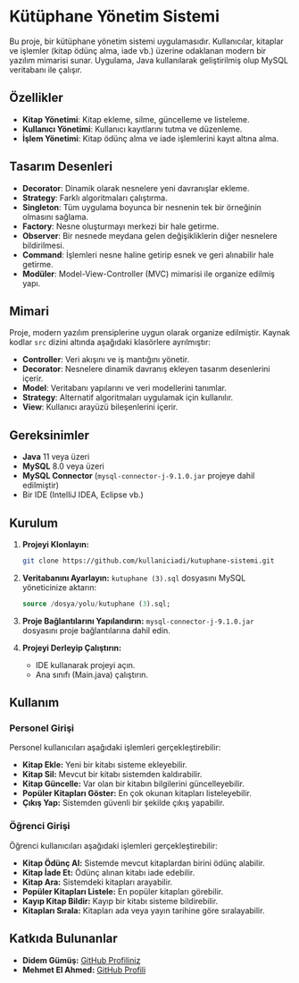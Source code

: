 # Kütüphane Yönetim Sistemi

Bu proje, bir kütüphane yönetim sistemi uygulamasıdır. Kullanıcılar, kitaplar ve işlemler (kitap ödünç alma, iade vb.) üzerine odaklanan modern bir yazılım mimarisi sunar. Uygulama, Java kullanılarak geliştirilmiş olup MySQL veritabanı ile çalışır.

## Özellikler

- **Kitap Yönetimi**: Kitap ekleme, silme, güncelleme ve listeleme.
- **Kullanıcı Yönetimi**: Kullanıcı kayıtlarını tutma ve düzenleme.
- **İşlem Yönetimi**: Kitap ödünç alma ve iade işlemlerini kayıt altına alma.

## Tasarım Desenleri

- **Decorator**: Dinamik olarak nesnelere yeni davranışlar ekleme.
- **Strategy**: Farklı algoritmaları çalıştırma.
- **Singleton**: Tüm uygulama boyunca bir nesnenin tek bir örneğinin olmasını sağlama.
- **Factory**: Nesne oluşturmayı merkezi bir hale getirme.
- **Observer**: Bir nesnede meydana gelen değişikliklerin diğer nesnelere bildirilmesi.
- **Command**: İşlemleri nesne haline getirip esnek ve geri alınabilir hale getirme.
- **Modüler**: Model-View-Controller (MVC) mimarisi ile organize edilmiş yapı.

## Mimari

Proje, modern yazılım prensiplerine uygun olarak organize edilmiştir. Kaynak kodlar `src` dizini altında aşağıdaki klasörlere ayrılmıştır:

- **Controller**: Veri akışını ve iş mantığını yönetir.
- **Decorator**: Nesnelere dinamik davranış ekleyen tasarım desenlerini içerir.
- **Model**: Veritabanı yapılarını ve veri modellerini tanımlar.
- **Strategy**: Alternatif algoritmaları uygulamak için kullanılır.
- **View**: Kullanıcı arayüzü bileşenlerini içerir.

## Gereksinimler

- **Java** 11 veya üzeri
- **MySQL** 8.0 veya üzeri
- **MySQL Connector** (`mysql-connector-j-9.1.0.jar` projeye dahil edilmiştir)
- Bir IDE (IntelliJ IDEA, Eclipse vb.)

## Kurulum

1. **Projeyi Klonlayın:**
   ```bash
   git clone https://github.com/kullaniciadi/kutuphane-sistemi.git
   ```

2. **Veritabanını Ayarlayın:**
   `kutuphane (3).sql` dosyasını MySQL yöneticinize aktarın:
   ```sql
   source /dosya/yolu/kutuphane (3).sql;
   ```

3. **Proje Bağlantılarını Yapılandırın:**
   `mysql-connector-j-9.1.0.jar` dosyasını proje bağlantılarına dahil edin.

4. **Projeyi Derleyip Çalıştırın:**
   - IDE kullanarak projeyi açın.
   - Ana sınıfı (Main.java) çalıştırın.

## Kullanım

### Personel Girişi

Personel kullanıcıları aşağıdaki işlemleri gerçekleştirebilir:

- **Kitap Ekle:** Yeni bir kitabı sisteme ekleyebilir.
- **Kitap Sil:** Mevcut bir kitabı sistemden kaldırabilir.
- **Kitap Güncelle:** Var olan bir kitabın bilgilerini güncelleyebilir.
- **Popüler Kitapları Göster:** En çok okunan kitapları listeleyebilir.
- **Çıkış Yap:** Sistemden güvenli bir şekilde çıkış yapabilir.

### Öğrenci Girişi

Öğrenci kullanıcıları aşağıdaki işlemleri gerçekleştirebilir:

- **Kitap Ödünç Al:** Sistemde mevcut kitaplardan birini ödünç alabilir.
- **Kitap İade Et:** Ödünç alınan kitabı iade edebilir.
- **Kitap Ara:** Sistemdeki kitapları arayabilir.
- **Popüler Kitapları Listele:** En popüler kitapları görebilir.
- **Kayıp Kitap Bildir:** Kayıp bir kitabı sisteme bildirebilir.
- **Kitapları Sırala:** Kitapları ada veya yayın tarihine göre sıralayabilir.

## Katkıda Bulunanlar

- **Didem Gümüş:** [GitHub Profiliniz](https://github.com/DidemGumus) 
- **Mehmet El Ahmed:** [GitHub Profili](#) 
